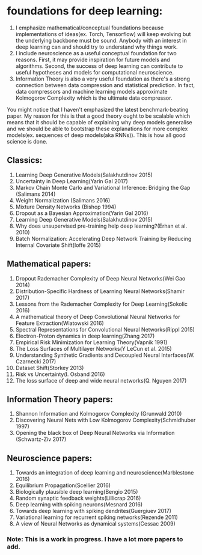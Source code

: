 # foundations for deep learning:
1. I emphasize mathematical/conceptual foundations because implementations of ideas(ex. Torch, Tensorflow)
   will keep evolving but the underlying backbone must be sound. Anybody with an interest in deep learning 
   can and should try to understand why things work. 
2. I include neuroscience as a useful conceptual foundation for two reasons. First, it may provide inspiration
   for future models and algorithms. Second, the success of deep learning can contribute to useful hypotheses
   and models for computational neuroscience. 
3. Information Theory is also a very useful foundation as there's a strong connection between data compression
and statistical prediction. In fact, data compressors and machine learning models approximate Kolmogorov Complexity
which is the ultimate data compressor. 

You might notice that I haven't emphasized the latest benchmark-beating paper. My reason for this is that a good
theory ought to be scalable which means that it should be capable of explaining why deep models generalise and we
should be able to bootstrap these explanations for more complex models(ex. sequences of deep models(aka RNNs)).
This is how all good science is done. 

## Classics:
1. Learning Deep Generative Models(Salakhutdinov 2015)
2. Uncertainty in Deep Learning(Yarin Gal 2017)
3. Markov Chain Monte Carlo and Variational Inference: Bridging the Gap (Salimans 2014)
4. Weight Normalization (Salimans 2016)
5. Mixture Density Networks (Bishop 1994)
6. Dropout as a Bayesian Approximation(Yarin Gal 2016)
7. Learning Deep Generative Models(Salakhutdinov 2015)
8. Why does unsupervised pre-training help deep learning?(Erhan et al. 2010)
9. Batch Normalization: Accelerating Deep Network Training by Reducing Internal Covariate Shift(Ioffe 2015)

## Mathematical papers:
1. Dropout Rademacher Complexity of Deep Neural Networks(Wei Gao 2014)
2. Distribution-Specific Hardness of Learning Neural Networks(Shamir 2017)
3. Lessons from the Rademacher Complexity for Deep Learning(Sokolic 2016) 
4. A mathematical theory of Deep Convolutional Neural Networks for Feature Extraction(Wiatowski 2016)
5. Spectral Representations for Convolutional Neural Networks(Rippl 2015)
6. Electron-Proton dynamics in deep learning(Zhang 2017)       
7. Empirical Risk Minimization for Learning Theory(Vapnik 1991)
8. The Loss Surfaces of Multilayer Networks(Y LeCun et al. 2015)
9. Understanding Synthetic Gradients and Decoupled Neural Interfaces(W. Czarnecki 2017)
10. Dataset Shift(Storkey 2013)
11. Risk vs Uncertainty(I. Osband 2016)
12. The loss surface of deep and wide neural networks(Q. Nguyen 2017)

## Information Theory papers:
1. Shannon Information and Kolmogorov Complexity (Grunwald 2010)
2. Discovering Neural Nets with Low Kolmogorov Complexity(Schmidhuber 1997) 
3. Opening the black box of Deep Neural Networks via Information (Schwartz-Ziv 2017)                                    

## Neuroscience papers:
1. Towards an integration of deep learning and neuroscience(Marblestone 2016)
2. Equilibrium Propagation(Scellier 2016)
3. Biologically plausible deep learning(Bengio 2015)
4. Random synaptic feedback weights(Lillicrap 2016)
5. Deep learning with spiking neurons(Mesnard 2016)
6. Towards deep learning with spiking dendrites(Guergiuev 2017)
7. Variational learning for recurrent spiking networks(Rezende 2011)
8. A view of Neural Networks as dynamical systems(Cessac 2009)

### Note: This is a work in progress. I have a lot more papers to add.

